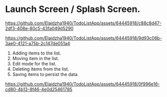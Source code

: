 Launch Screen / Splash Screen.
==============================


https://github.com/Elaidzha1940/TodoListApp/assets/64445918/c88c8d47-2df3-408e-80c5-43fa049d5290



https://github.com/Elaidzha1940/TodoListApp/assets/64445918/9d93c06b-3ae0-4121-a75b-2c147de051a4


1. Adding items to the list.
2. Moving item in the list.
3. Edit mode for the list.
4. Deleting items from the list.
5. Saving items to persist the data.

https://github.com/Elaidzha1940/TodoListApp/assets/64445918/0f996e16-cd80-4b13-8f46-4e0d25461785

